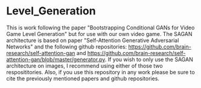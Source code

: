 # Level_Generation
This is work following the paper "Bootstrapping Conditional GANs for Video Game Level Generation" but for use with our own video game. 
The SAGAN architecture is based on paper "Self-Attention Generative Adversarial Networks" and the following github repositories: https://github.com/brain-research/self-attention-gan and https://github.com/brain-research/self-attention-gan/blob/master/generator.py. If you wish to only use the SAGAN architecture on images, I recommend using either of those two resposititories. Also, if you use this repository in any work please be sure to cite the previously mentioned papers and github repositories.  


